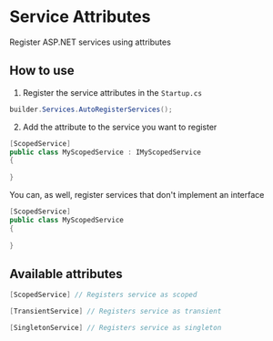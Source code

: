 # Service Attributes

Register ASP.NET  services using attributes

## How to use

1. Register the service attributes in the ```Startup.cs```

```csharp
builder.Services.AutoRegisterServices();
```

2. Add the attribute to the service you want to register

```csharp
[ScopedService]
public class MyScopedService : IMyScopedService
{
    
}
```

You can, as well, register services that don't implement an interface

```csharp
[ScopedService]
public class MyScopedService
{
    
}
```


## Available attributes
```csharp
[ScopedService] // Registers service as scoped
```

```csharp
[TransientService] // Registers service as transient
```

```csharp
[SingletonService] // Registers service as singleton
```

